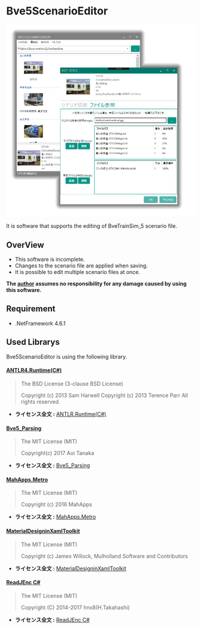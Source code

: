 Bve5ScenarioEditor
===

![bve5ScenarioEditor](images/bve5scenarioeditor.png)

It is software that supports the editing of BveTrainSim_5 scenario file.

## OverView
- This software is incomplete.
- Changes to the scenario file are applied when saving.
- It is possible to edit multiple scenario files at once.

**The [author](https://github.com/aoisupersix) assumes no responsibility for any damage caused by using this software.**

## Requirement
- .NetFramework 4.6.1

## Used Librarys
Bve5ScenarioEditor is using the following library.

#### [ANTLR4.Runtime(C#)](https://github.com/tunnelvisionlabs/antlr4cs)
>The BSD License (3-clause BSD License)
>
>Copyright (c) 2013 Sam Harwell
>Copyright (c) 2013 Terence Parr
>All rights reserved.

*  **ライセンス全文 :** [ANTLR.Runtime(C#)](https://raw.githubusercontent.com/tunnelvisionlabs/antlr4cs/master/LICENSE.txt)

#### [Bve5_Parsing](https://github.com/aoisupersix/Bve5_Parsing)
>The MIT License (MIT)
>
>Copyright(c) 2017 Aoi Tanaka

*  **ライセンス全文 :** [Bve5_Parsing](https://github.com/aoisupersix/Bve5_Parsing/blob/master/License.md)

#### [MahApps.Metro](https://github.com/MahApps/MahApps.Metro/tree/master)
>The MIT License (MIT)
>
>Copyright (c) 2016 MahApps

* **ライセンス全文 :** [MahApps.Metro](https://github.com/MahApps/MahApps.Metro/blob/master/LICENSE)

#### [MaterialDesigninXamlToolkit](https://github.com/ButchersBoy/MaterialDesignInXamlToolkit)
>The MIT License (MIT)
>
>Copyright (c) James Willock,  Mulholland Software and Contributors

* **ライセンス全文 :** [MaterialDesigninXamlToolkit](https://github.com/ButchersBoy/MaterialDesignInXamlToolkit/blob/master/LICENSE)

#### [ReadJEnc C#](https://github.com/hnx8/ReadJEnc)
>The MIT License (MIT)
>
>Copyright (C) 2014-2017 hnx8(H.Takahashi)

* **ライセンス全文 :** [ReadJEnc C#](http://hp.vector.co.jp/authors/VA055804/HNXgrep/ReadJEnc_Readme.txt)
